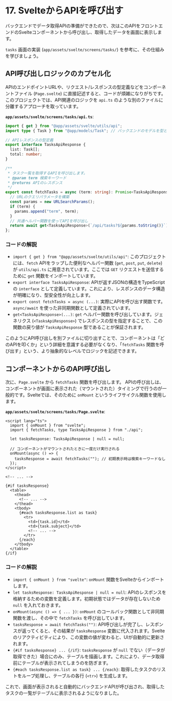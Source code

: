 # 17. SvelteからAPIを呼び出す

バックエンドでデータ取得APIの準備ができたので、次はこのAPIをフロントエンドのSvelteコンポーネントから呼び出し、取得したデータを画面に表示します。

`tasks` 画面の実装 (`app/assets/svelte/screens/tasks/`) を参考に、その仕組みを学びましょう。

## API呼び出しロジックのカプセル化

APIのエンドポイントURLや、リクエスト/レスポンスの型定義などをコンポーネントファイル (`Page.svelte`) に直接記述すると、コードが煩雑になりがちです。
このプロジェクトでは、API関連のロジックを `api.ts` のような別のファイルに分離するアプローチを取っています。

**`app/assets/svelte/screens/tasks/api.ts`**:
```typescript
import { get } from "@app/assets/svelte/utils/api";
import type { Task } from "@app/models/Task"; // バックエンドのモデルを型として再利用

// APIレスポンスの型定義
export interface TasksApiResponse {
  list: Task[];
  total: number;
}

/**
 * タスク一覧を取得するAPIを呼び出します。
 * @param term 検索キーワード
 * @returns APIのレスポンス
 */
export const fetchTasks = async (term: string): Promise<TasksApiResponse> => {
  // URLのクエリパラメータを構築
  const params = new URLSearchParams();
  if (term) {
    params.append("term", term);
  }
  // 共通ヘルパー関数を使ってAPIを呼び出し
  return await get<TasksApiResponse>(`/api/tasks?${params.toString()}`);
};
```

### コードの解説
- `import { get } from "@app/assets/svelte/utils/api"`:
  このプロジェクトには、`fetch` APIをラップした便利なヘルパー関数 (`get`, `post`, `put`, `delete`) が `utils/api.ts` に用意されています。ここでは `GET` リクエストを送信するために `get` 関数をインポートしています。
- `export interface TasksApiResponse`:
  APIが返すJSONの構造をTypeScriptの `interface` として定義しています。これにより、レスポンスのデータ構造が明確になり、型安全性が向上します。
- `export const fetchTasks = async (...)`:
  実際にAPIを呼び出す関数です。`async/await` を使った非同期関数として定義されています。
- `get<TasksApiResponse>(...)`:
  `get` ヘルパー関数を呼び出しています。ジェネリクス (`<TasksApiResponse>`) でレスポンスの型を指定することで、この関数の戻り値が `TasksApiResponse` 型であることが保証されます。

このようにAPI呼び出しを別ファイルに切り出すことで、コンポーネントは「どのAPIを叩くか」という詳細を意識する必要がなくなり、「`fetchTasks` 関数を呼び出す」という、より抽象的なレベルでロジックを記述できます。

## コンポーネントからのAPI呼び出し

次に、`Page.svelte` から `fetchTasks` 関数を呼び出します。
APIの呼び出しは、コンポーネントが画面に表示された（マウントされた）タイミングで行うのが一般的です。Svelteでは、そのために `onMount` というライフサイクル関数を使用します。

**`app/assets/svelte/screens/tasks/Page.svelte`**:
```svelte
<script lang="ts">
  import { onMount } from "svelte";
  import { fetchTasks, type TasksApiResponse } from "./api";

  let tasksResponse: TasksApiResponse | null = null;

  // コンポーネントがマウントされたときに一度だけ実行される
  onMount(async () => {
    tasksResponse = await fetchTasks(""); // 初期表示時は検索キーワードなし
  });
</script>

<!-- ... -->

{#if tasksResponse}
  <table>
    <thead>
      <!-- ... -->
    </thead>
    <tbody>
      {#each tasksResponse.list as task}
        <tr>
          <td>{task.id}</td>
          <td>{task.subject}</td>
          <!-- ... -->
        </tr>
      {/each}
    </tbody>
  </table>
{/if}
```

### コードの解説
- `import { onMount } from "svelte"`:
  `onMount` 関数をSvelteからインポートします。
- `let tasksResponse: TasksApiResponse | null = null`:
  APIのレスポンスを格納するための変数を定義します。初期状態ではデータが存在しないため `null` を入れておきます。
- `onMount(async () => { ... })`:
  `onMount` のコールバック関数として非同期関数を渡し、その中で `fetchTasks` を呼び出しています。
- `tasksResponse = await fetchTasks("")`:
  API呼び出しが完了し、レスポンスが返ってくると、その結果が `tasksResponse` 変数に代入されます。Svelteのリアクティビティにより、この変数の値が変わると、UIが自動的に更新されます。
- `{#if tasksResponse} ... {/if}`:
  `tasksResponse` が `null` でない（データが取得できた）場合にのみ、テーブルを描画します。これにより、データ取得前にテーブルが表示されてしまうのを防ぎます。
- `{#each tasksResponse.list as task} ... {/each}`:
  取得したタスクのリストをループ処理し、テーブルの各行 (`<tr>`) を生成します。

これで、画面が表示されると自動的にバックエンドAPIが呼び出され、取得したタスクの一覧がテーブルに表示されるようになりました。
